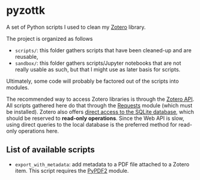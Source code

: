 # pyzottk

A set of Python scripts I used to clean my [Zotero](https://www.zotero.org/)
library.

The project is organized as follows

  - ``scripts/``: this folder gathers scripts that have been cleaned-up and are
                  reusable,
  - ``sandbox/``: this folder gathers scripts/Jupyter notebooks that are not
                  really usable as such, but that I might use as later basis for
                  scripts.

Ultimately, some code will probably be factored out of the scripts into modules.

The recommended way to access Zotero libraries is through the
[Zotero API](https://www.zotero.org/support/dev/start). All scripts gathered
here do that through the [Requests](http://docs.python-requests.org/) module
(which must be installed). Zotero also offers
[direct access to the SQLite database](https://www.zotero.org/support/dev/client_coding/direct_sqlite_database_access),
which should be reserved to **read-only operations**. Since the Web API is slow,
using direct queries to the local database is the preferred method for read-only
operations here.

## List of available scripts

  - ``export_with_metadata``: add metadata to a PDF file attached to a Zotero
    item. This script requires the [PyPDF2](https://pythonhosted.org/PyPDF2/)
    module.